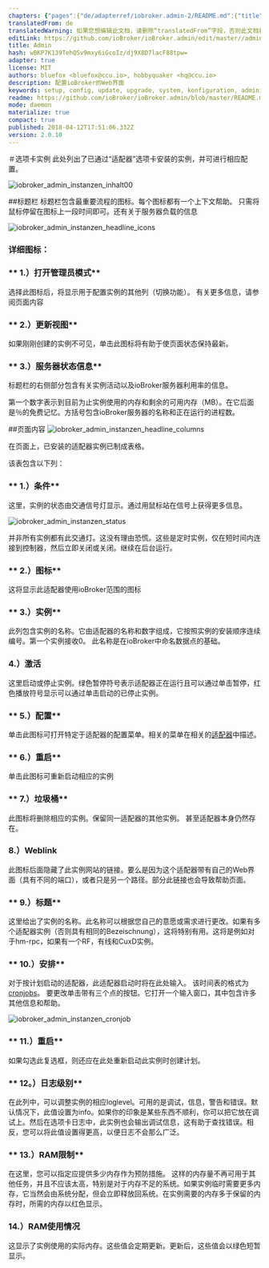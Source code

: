 ```yaml
---
chapters: {"pages":{"de/adapterref/iobroker.admin-2/README.md":{"title":{"de":"no title"},"content":"de/adapterref/iobroker.admin-2/README.md"},"de/adapterref/iobroker.admin-2/admin/tab-adapters.md":{"title":{"de":"Der Reiter Adapter"},"content":"de/adapterref/iobroker.admin-2/admin/tab-adapters.md"},"de/adapterref/iobroker.admin-2/admin/tab-instances.md":{"title":{"de":"Der Reiter Instanzen"},"content":"de/adapterref/iobroker.admin-2/admin/tab-instances.md"},"de/adapterref/iobroker.admin-2/admin/tab-objects.md":{"title":{"de":"Der Reiter Objekte"},"content":"de/adapterref/iobroker.admin-2/admin/tab-objects.md"},"de/adapterref/iobroker.admin-2/admin/tab-states.md":{"title":{"de":"Der Reiter Zustände"},"content":"de/adapterref/iobroker.admin-2/admin/tab-states.md"},"de/adapterref/iobroker.admin-2/admin/tab-groups.md":{"title":{"de":"Der Reiter Gruppen"},"content":"de/adapterref/iobroker.admin-2/admin/tab-groups.md"},"de/adapterref/iobroker.admin-2/admin/tab-users.md":{"title":{"de":"Der Reiter Benutzer"},"content":"de/adapterref/iobroker.admin-2/admin/tab-users.md"},"de/adapterref/iobroker.admin-2/admin/tab-events.md":{"title":{"de":"Der Reiter Ereignisse"},"content":"de/adapterref/iobroker.admin-2/admin/tab-events.md"},"de/adapterref/iobroker.admin-2/admin/tab-hosts.md":{"title":{"de":"Der Reiter Hosts"},"content":"de/adapterref/iobroker.admin-2/admin/tab-hosts.md"},"de/adapterref/iobroker.admin-2/admin/tab-enums.md":{"title":{"de":"Der Reiter Aufzählungen"},"content":"de/adapterref/iobroker.admin-2/admin/tab-enums.md"},"de/adapterref/iobroker.admin-2/admin/tab-log.md":{"title":{"de":"Der Reiter Log"},"content":"de/adapterref/iobroker.admin-2/admin/tab-log.md"},"de/adapterref/iobroker.admin-2/admin/tab-system.md":{"title":{"de":"Die Systemeinstellungen"},"content":"de/adapterref/iobroker.admin-2/admin/tab-system.md"}}}
translatedFrom: de
translatedWarning: 如果您想编辑此文档，请删除“translatedFrom”字段，否则此文档将再次自动翻译
editLink: https://github.com/ioBroker/ioBroker.admin/edit/master//admin/tab-instances.md
title: Admin
hash: wBKP7K139TehQSv9mxy6iGcoIz/dj9X8D7lacF88tpw=
adapter: true
license: MIT
authors: bluefox <bluefox@ccu.io>, hobbyquaker <hq@ccu.io>
description: 配置ioBroker的Web界面
keywords: setup, config, update, upgrade, system, konfiguration, administration, einrichtung, wartung
readme: https://github.com/ioBroker/ioBroker.admin/blob/master/README.md
mode: daemon
materialize: true
compact: true
published: 2018-04-12T17:51:06.332Z
version: 2.0.10
---
```

＃选项卡实例
此处列出了已通过“适配器”选项卡安装的实例，并可进行相应配置。

<span style="line-height: 1.5;"></span>

![iobroker_admin_instanzen_inhalt00](zh-cn/adapterref/iobroker.admin/../../../../de/adapterref/iobroker.admin-2/admin/img/tab-instances_Inhalt00.jpg)

##标题栏
标题栏包含最重要流程的图标。每个图标都有一个上下文帮助。
只需将鼠标停留在图标上一段时间即可。还有关于服务器负载的信息

![iobroker_admin_instanzen_headline_icons](zh-cn/adapterref/iobroker.admin/../../../../de/adapterref/iobroker.admin-2/admin/img/tab-instances_Icons-e1476803621402.jpg)

### **详细图标：**
### ** 1.）打开管理员模式**
选择此图标后，将显示用于配置实例的其他列（切换功能）。
有关更多信息，请参阅页面内容

### ** 2.）更新视图**
如果刚刚创建的实例不可见，单击此图标将有助于使页面状态保持最新。

### ** 3.）服务器状态信息**
标题栏的右侧部分包含有关实例活动以及ioBroker服务器利用率的信息。

第一个数字表示到目前为止实例使用的内存和剩余的可用内存（MB）。在它后面是％的免费记忆。方括号包含ioBroker服务器的名称和正在运行的进程数。

##页面内容
![iobroker_admin_instanzen_headline_columns](zh-cn/adapterref/iobroker.admin/../../../../de/adapterref/iobroker.admin-2/admin/img/tab-instances_Headline_Columns.jpg)

在页面上，已安装的适配器实例已制成表格。

该表包含以下列：

### ** 1.）条件**
这里，实例的状态由交通信号灯显示。通过用鼠标站在信号上获得更多信息。

![iobroker_admin_instanzen_status](zh-cn/adapterref/iobroker.admin/../../../../de/adapterref/iobroker.admin-2/admin/img/tab-instances_Instanzen_Status.jpg)

并非所有实例都有此交通灯。这没有理由恐慌。这些是定时实例，仅在短时间内连接到控制器，然后立即关闭或关闭。继续在后台运行。

### ** 2.）图标**
这将显示此适配器使用ioBroker范围的图标

### ** 3.）实例**
此列包含实例的名称。它由适配器的名称和数字组成，它按照实例的安装顺序连续编号。第一个实例接收0。
此名称是在ioBroker中命名数据点的基础。

### 4.）激活
这里启动或停止实例。绿色暂停符号表示适配器正在运行且可以通过单击暂停，红色播放符号显示可以通过单击启动的已停止实例。

### ** 5.）配置**
单击此图标可打开特定于适配器的配置菜单。相关的菜单在相关的[适配器](http://www.iobroker.net/?page_id=2236&lang=de)中描述。

### ** 6.）重启**
单击此图标可重新启动相应的实例

### ** 7.）垃圾桶**
此图标将删除相应的实例。保留同一适配器的其他实例。
甚至适配器本身仍然存在。

### **8.）Weblink**
此图标后面隐藏了此实例网站的链接。要么是因为这个适配器带有自己的Web界面（具有不同的端口），或者只是另一个路径。部分此链接也会导致帮助页面。

### ** 9.）标题**
这里给出了实例的名称。此名称可以根据您自己的意愿或需求进行更改。如果有多个适配器实例（否则具有相同的Bezeischnung），这将特别有用。这将是例如对于hm-rpc，如果有一个RF，有线和CuxD实例。

### ** 10.）安排**
对于按计划启动的适配器，此适配器启动时将在此处输入。
该时间表的格式为[cronjobs](https://de.wikipedia.org/wiki/Cron#Beispiele)。
要更改单击带有三个点的按钮。它打开一个输入窗口，其中包含许多其他信息和帮助。

![iobroker_admin_instanzen_cronjob](zh-cn/adapterref/iobroker.admin/../../../../de/adapterref/iobroker.admin-2/admin/img/tab-instances_Cronjob.jpg)

### ** 11.）重启**
如果勾选此复选框，则还应在此处重新启动此实例时创建计划。

### ** 12。）日志级别**
在此列中，可以调整实例的相应loglevel。可用的是调试，信息，警告和错误。默认情况下，此值设置为info。如果你的印象是某些东西不顺利，你可以把它放在调试上。然后在选项卡日志中，此实例也会输出调试信息，这有助于查找错误。相反，您可以将此值设置得更高，以便日志不会那么广泛。

### ** 13.）RAM限制**
在这里，您可以指定应提供多少内存作为预防措施。
这样的内存量不再可用于其他任务，并且不应该太高，特别是对于内存不足的系统。如果实例临时需要更多内存，它当然会由系统分配，但会立即释放回系统。在实例需要的内存多于保留的内存时，所需的内存以红色显示。

### 14.）RAM使用情况
这显示了实例使用的实际内存。这些值会定期更新。更新后，这些值会以绿色短暂显示。